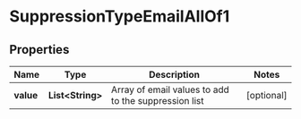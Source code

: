 

# SuppressionTypeEmailAllOf1


## Properties

| Name | Type | Description | Notes |
|------------ | ------------- | ------------- | -------------|
|**value** | **List&lt;String&gt;** | Array of email values to add to the suppression list |  [optional] |



